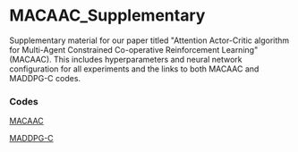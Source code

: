 # **MACAAC_Supplementary**

Supplementary material for our paper titled "Attention Actor-Critic algorithm for Multi-Agent Constrained Co-operative Reinforcement Learning" (MACAAC). This includes hyperparameters and neural network configuration for all experiments and the links to both MACAAC and MADDPG-C codes.

### Codes 
[MACAAC](https://github.com/parnika31/MACAAC)

[MADDPG-C](https://github.com/parnika31/MADDPG-C)
